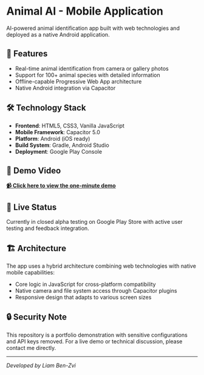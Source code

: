 # Animal AI - Mobile Application

AI-powered animal identification app built with web technologies and deployed as a native Android application.

## 🚀 Features
- Real-time animal identification from camera or gallery photos
- Support for 100+ animal species with detailed information
- Offline-capable Progressive Web App architecture
- Native Android integration via Capacitor

## 🛠 Technology Stack
- **Frontend**: HTML5, CSS3, Vanilla JavaScript
- **Mobile Framework**: Capacitor 5.0
- **Platform**: Android (iOS ready)
- **Build System**: Gradle, Android Studio
- **Deployment**: Google Play Console

## 🎥 Demo Video
**[📹 Click here to view the one-minute demo](./one-minute-demo.mp4)**

## 📱 Live Status
Currently in closed alpha testing on Google Play Store with active user testing and feedback integration.

## 🏗 Architecture
The app uses a hybrid architecture combining web technologies with native mobile capabilities:
- Core logic in JavaScript for cross-platform compatibility
- Native camera and file system access through Capacitor plugins
- Responsive design that adapts to various screen sizes


## 🔒 Security Note
This repository is a portfolio demonstration with sensitive configurations and API keys removed. For a live demo or technical discussion, please contact me directly.

---
*Developed by Liam Ben-Zvi*

